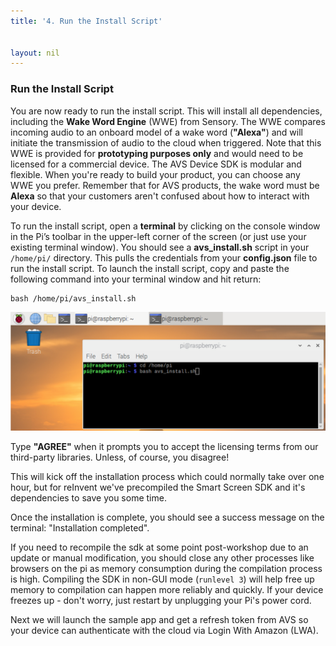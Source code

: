 ```yaml
---
title: '4. Run the Install Script'


layout: nil
---
```



### Run the Install Script

You are now ready to run the install script. This will install all dependencies, including the **Wake Word Engine** (WWE) from Sensory.  The WWE compares incoming audio to an onboard model of a wake word (**"Alexa"**) and will initiate the transmission of audio to the cloud when triggered.  Note that this WWE is provided for **prototyping purposes only** and would need to be licensed for a commercial device.  The AVS Device SDK is modular and flexible. When you're ready to build your product, you can choose any WWE you prefer. Remember that for AVS products, the wake word must be **Alexa** so that your customers aren't confused about how to interact with your device.

To run the install script, open a **terminal** by clicking on the console window in the Pi’s toolbar in the upper-left corner of the screen (or just use your existing terminal window). You should see a **avs_install.sh** script in your `/home/pi/` directory. This pulls the credentials from your **config.json** file to run the install script. To launch the install script, copy and paste the following command into your terminal window and hit return:


```
bash /home/pi/avs_install.sh
```


![run_script](../assets/configTerm.png)


Type **"AGREE"** when it prompts you to accept the licensing terms from our third-party libraries.  Unless, of course, you disagree!

This will kick off the installation process which could normally take over one hour, but for reInvent we've precompiled the Smart Screen SDK and it's dependencies to save you some time.

Once the installation is complete, you should see a success message on the terminal: "Installation completed". 

If you need to recompile the sdk at some point post-workshop due to an update or manual modification, you should close any other processes like browsers on the pi as memory consumption during the compilation process is high. Compiling the SDK in non-GUI mode (`runlevel 3`) will help free up memory to compilation can happen more reliably and quickly. If your device freezes up - don't worry, just restart by unplugging your Pi's power cord.


Next we will launch the sample app and get a refresh token from AVS so your device can authenticate with the cloud via Login With Amazon (LWA).  








